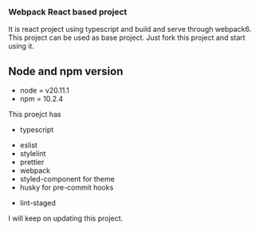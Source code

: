 
### Webpack React based project
It is react project using typescript and build and serve through webpack6. This project can be used as base project. Just fork this project and start using it. 

## Node and npm version
* node = v20.11.1
* npm = 10.2.4

This proejct has 
- typescript
* eslist
* stylelint
* prettier
* webpack
* styled-component for theme
* husky for pre-commit hooks
+ lint-staged


I will keep on updating this project. 